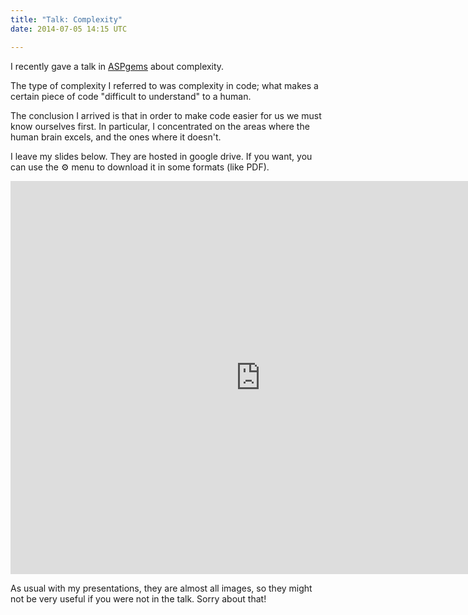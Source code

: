 ```yaml
---
title: "Talk: Complexity"
date: 2014-07-05 14:15 UTC

---
```


I recently gave a talk in [ASPgems](http://aspgems.com) about complexity.

The type of complexity I referred to was complexity in code; what makes a certain piece of code "difficult to understand" to a human.

The conclusion I arrived is that in order to make code easier for us we must know ourselves first. In particular, I concentrated on
the areas where the human brain excels, and the ones where it doesn't.

I leave my slides below. They are hosted in google drive. If you want, you can use the ⚙ menu to download it in some formats (like PDF).

<iframe src="https://docs.google.com/presentation/d/1TYiXv_paXuIXcxsY4lK7YnA6pXhcmuZtKr5rSkLUgcM/embed?start=false&loop=false&delayms=3000" frameborder="0" width="800" height="629" allowfullscreen="true" mozallowfullscreen="true" webkitallowfullscreen="true"></iframe>


As usual with my presentations, they are almost all images, so they might not be very useful if you were not in the talk. Sorry about that!
